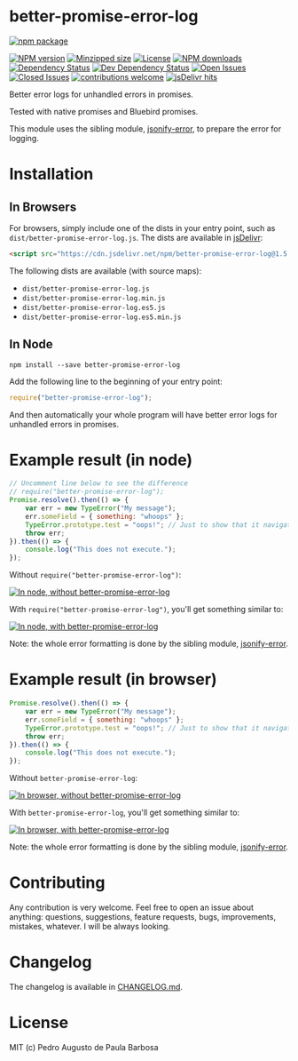 better-promise-error-log
========================

[![npm package](https://nodei.co/npm/better-promise-error-log.png?downloads=true&downloadRank=true&stars=true)](https://nodei.co/npm/better-promise-error-log/)

[![NPM version][npm-version-badge]][npm-url]
[![Minzipped size][minzipped-size-badge]][bundlephobia-url]
[![License][license-badge]][license-url]
[![NPM downloads][npm-downloads-badge]][npm-url]
[![Dependency Status][dependency-status-badge]](https://david-dm.org/papb/better-promise-error-log)
[![Dev Dependency Status][dev-dependency-status-badge]](https://david-dm.org/papb/better-promise-error-log)
[![Open Issues][open-issues-badge]](https://github.com/papb/better-promise-error-log/issues)
[![Closed Issues][closed-issues-badge]](https://github.com/papb/better-promise-error-log/issues?q=is%3Aissue+is%3Aclosed)
[![contributions welcome][contrib-welcome-badge]](https://github.com/papb/better-promise-error-log/issues)
[![jsDelivr hits][jsdelivr-badge]](https://www.jsdelivr.com/package/npm/better-promise-error-log)

Better error logs for unhandled errors in promises.

Tested with native promises and Bluebird promises.

This module uses the sibling module, [jsonify-error][jsonify-error], to prepare the error for logging.

# Installation

## In Browsers

For browsers, simply include one of the dists in your entry point, such as `dist/better-promise-error-log.js`. The dists are available in [jsDelivr](https://cdn.jsdelivr.net/npm/better-promise-error-log/):

```html
<script src="https://cdn.jsdelivr.net/npm/better-promise-error-log@1.5.0/dist/better-promise-error-log.min.js" integrity="sha384-iMqka3vcgPpNOnr5S8FLFdDHhoe1aYDK0akBCYabtBl/u+rSkzii6SRO/WKCfyhV" crossorigin="anonymous"></script>
```

The following dists are available (with source maps):

* `dist/better-promise-error-log.js`
* `dist/better-promise-error-log.min.js`
* `dist/better-promise-error-log.es5.js`
* `dist/better-promise-error-log.es5.min.js`

## In Node

```
npm install --save better-promise-error-log
```

Add the following line to the beginning of your entry point:

```javascript
require("better-promise-error-log");
```

And then automatically your whole program will have better error logs for unhandled errors in promises.

# Example result (in node)

```javascript
// Uncomment line below to see the difference
// require("better-promise-error-log");
Promise.resolve().then(() => {
    var err = new TypeError("My message");
    err.someField = { something: "whoops" };
    TypeError.prototype.test = "oops!"; // Just to show that it navigates the prototype chain
    throw err;
}).then(() => {
    console.log("This does not execute.");
});
```

Without `require("better-promise-error-log")`:

[![In node, without better-promise-error-log][node-without]][node-without]

With `require("better-promise-error-log")`, you'll get something similar to:

[![In node, with better-promise-error-log][node-with]][node-with]

Note: the whole error formatting is done by the sibling module, [jsonify-error][jsonify-error].

# Example result (in browser)

```javascript
Promise.resolve().then(() => {
    var err = new TypeError("My message");
    err.someField = { something: "whoops" };
    TypeError.prototype.test = "oops!"; // Just to show that it navigates the prototype chain
    throw err;
}).then(() => {
    console.log("This does not execute.");
});
```

Without `better-promise-error-log`:

[![In browser, without better-promise-error-log][browser-without]][browser-without]

With `better-promise-error-log`, you'll get something similar to:

[![In browser, with better-promise-error-log][browser-with]][browser-with]

Note: the whole error formatting is done by the sibling module, [jsonify-error][jsonify-error].

# Contributing

Any contribution is very welcome. Feel free to open an issue about anything: questions, suggestions, feature requests, bugs, improvements, mistakes, whatever. I will be always looking.

# Changelog

The changelog is available in [CHANGELOG.md](CHANGELOG.md).

# License

MIT (c) Pedro Augusto de Paula Barbosa

[npm-url]: https://npmjs.org/package/better-promise-error-log
[npm-version-badge]: https://badgen.net/npm/v/better-promise-error-log
[minzipped-size-badge]: https://badgen.net/bundlephobia/minzip/better-promise-error-log
[dependency-status-badge]: https://badgen.net/david/dep/papb/better-promise-error-log
[dev-dependency-status-badge]: https://badgen.net/david/dev/papb/better-promise-error-log
[npm-downloads-badge]: https://badgen.net/npm/dt/better-promise-error-log
[open-issues-badge]: https://badgen.net/github/open-issues/papb/better-promise-error-log
[closed-issues-badge]: https://badgen.net/github/closed-issues/papb/better-promise-error-log
[contrib-welcome-badge]: https://badgen.net/badge/contributions/welcome/green
[license-badge]: https://badgen.net/npm/license/better-promise-error-log
[jsdelivr-badge]: https://data.jsdelivr.com/v1/package/npm/better-promise-error-log/badge?style=rounded

[license-url]: LICENSE
[bundlephobia-url]: https://bundlephobia.com/result?p=better-promise-error-log
[jsonify-error]: https://npmjs.org/package/jsonify-error

[node-without]: https://i.imgur.com/J1xgzga.png
[node-with]: https://i.imgur.com/YC4DmO6.png

[browser-without]: https://i.imgur.com/CjGMBN5.png
[browser-with]: https://i.imgur.com/Cb4xBP1.png